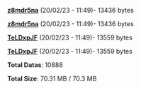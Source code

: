 [**z8mdr5na**](/data/z8mdr5na.txt) (20/02/23 - 11:49)- 13436 bytes

[**z8mdr5na**](/data/z8mdr5na.txt) (20/02/23 - 11:49)- 13436 bytes

[**TeLDxpJF**](/data/TeLDxpJF.txt) (20/02/23 - 11:49)- 13559 bytes

[**TeLDxpJF**](/data/TeLDxpJF.txt) (20/02/23 - 11:49)- 13559 bytes

**Total Datas**: 10888

**Total Size**: 70.31 MB / 70.3 MB